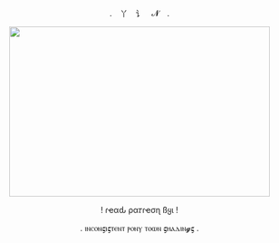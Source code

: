 <p align="center"> . 丫 讠 𝓝 .

<p align="center">
  <img width="460" height="300" src="https://cdn.discordapp.com/attachments/910420166544875563/1322816662486908999/ezgif.com-gif-maker.gif?ex=67724085&is=6770ef05&hm=59c5e9a681ef0bc6cb44b40ed06480c818e5c083cc7110dd81e21b9310d1d529&">
</p>
<p align="center"> ! ɾҽαԃ ρα𝜏ɾҽσɳ ßყι !
<p align="center">  . ⲓⲛⲥⲟⲛ𝛓ⲓ𝛓ⲧⲉⲛⲧ ⲣⲟⲛⲩ ⲧⲟⲱⲛ 𝛓ⲏⲁⲇⲓⲛ𝓰𝛓 . 
